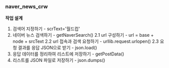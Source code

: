 ### naver_news_crw

**작업 설계**
1. 검색어 지정하기 - scrText='월드컵'
2. 네이버 뉴스 검색하기 - getNaverSearch()
   2.1 url 구성하기 - url = base + node + srcText
   2.2 url 접속과 검색 요청하기 - urllib.request.urlopen()
   2.3 요청 결과를 응답 JSON으로 받기 - json.load()
4. 응답 데이터를 정리하여 리스트에 저장하기 - getPostData()
5. 리스트를 JSON 파일로 저장하기 - json.dumps()
